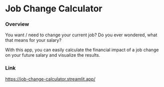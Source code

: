 # Job Change Calculator
### Overview
You want / need to change your current job? Do you ever wondered, what that means for your salary?

With this app, you can easily calculate the financial impact of a job change on your future salary and visualize the results.

### Link
https://job-change-calculator.streamlit.app/